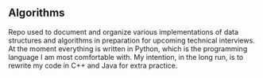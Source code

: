 ## Algorithms ##

Repo used to document and organize various implementations of data structures and algorithms in preparation 
for upcoming technical interviews. At the moment everything is written in Python, which is the programming language
I am most comfortable with. My intention, in the long run, is to rewrite my code in C++ and Java for extra practice.

